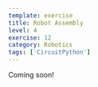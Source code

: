 ```yaml
---
template: exercise
title: Robot Assembly
level: 4
exercise: 12
category: Robotics
tags: ['CircuitPython']
---
```


Coming soon!
